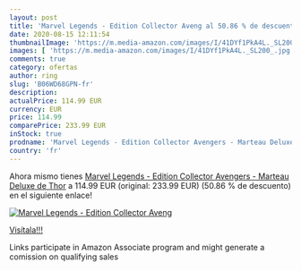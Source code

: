 ```yaml
---
layout: post
title: 'Marvel Legends - Edition Collector Aveng al 50.86 % de descuento'
date: 2020-08-15 12:11:54
thumbnailImage: 'https://m.media-amazon.com/images/I/41DYf1PkA4L._SL200_.jpg'
images: [ 'https://m.media-amazon.com/images/I/41DYf1PkA4L._SL200_.jpg' ]
comments: true
category: ofertas
author: ring
slug: 'B06WD68GPN-fr'
description:
actualPrice: 114.99 EUR
currency: EUR
price: 114.99
comparePrice: 233.99 EUR
inStock: true
prodname: 'Marvel Legends - Edition Collector Avengers - Marteau Deluxe de Thor'
country: 'fr'
---
```


Ahora mismo tienes [Marvel Legends - Edition Collector Avengers - Marteau Deluxe de Thor](https://www.amazon.fr/dp/B06WD68GPN/?tag=tolees0d-21) a 114.99 EUR (original: 233.99 EUR) (50.86 %  de descuento) en el siguiente enlace!

[![Marvel Legends - Edition Collector Aveng](https://m.media-amazon.com/images/I/41DYf1PkA4L._SL200_.jpg)](https://www.amazon.fr/dp/B06WD68GPN/?tag=tolees0d-21)

[Visítala!!!](https://www.amazon.fr/dp/B06WD68GPN/?tag=tolees0d-21)

Links participate in Amazon Associate program and might generate a comission on qualifying sales
